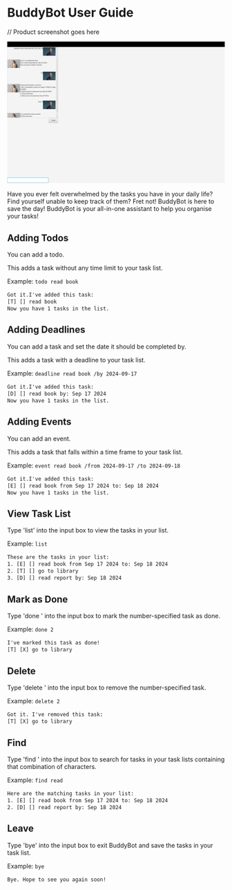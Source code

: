 # BuddyBot User Guide



// Product screenshot goes here

![screenshot](./docs/Ui.png)



Have you ever felt overwhelmed by the tasks you have in your daily life? 
Find yourself unable to keep track of them?
Fret not! BuddyBot is here to save the day!
BuddyBot is your all-in-one assistant to help you organise your tasks!

## Adding Todos

You can add a todo.

This adds a task without any time limit to your task list.

Example: `todo read book`


```
Got it.I've added this task:
[T] [] read book
Now you have 1 tasks in the list.
```

## Adding Deadlines

You can add a task and set the date it should be completed by.

This adds a task with a deadline to your task list.

Example: `deadline read book /by 2024-09-17`


```
Got it.I've added this task:
[D] [] read book by: Sep 17 2024
Now you have 1 tasks in the list.
```
## Adding Events

You can add an event.

This adds a task that falls within a time frame to your task list.

Example: `event read book /from 2024-09-17 /to 2024-09-18`


```
Got it.I've added this task:
[E] [] read book from Sep 17 2024 to: Sep 18 2024
Now you have 1 tasks in the list.
```
## View Task List

Type 'list' into the input box to view the tasks in your list.

Example: `list`

```
These are the tasks in your list:
1. [E] [] read book from Sep 17 2024 to: Sep 18 2024
2. [T] [] go to library
3. [D] [] read report by: Sep 18 2024
```


## Mark as Done

Type 'done <number>' into the input box to mark the number-specified task as done.

Example: `done 2`

```
I've marked this task as done!
[T] [X] go to library
```

## Delete

Type 'delete <number>' into the input box to remove the number-specified task.

Example: `delete 2`

```
Got it. I've removed this task:
[T] [X] go to library
```

## Find

Type 'find <characters>' into the input box to search for tasks in your task lists containing that combination of characters.

Example: `find read`

```
Here are the matching tasks in your list:
1. [E] [] read book from Sep 17 2024 to: Sep 18 2024
2. [D] [] read report by: Sep 18 2024
```

## Leave

Type 'bye' into the input box to exit BuddyBot and save the tasks in your task list.

Example: `bye`

```
Bye. Hope to see you again soon!
```